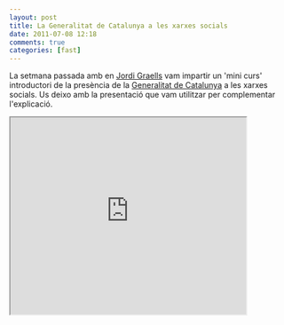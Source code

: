 ```yaml
---
layout: post
title: La Generalitat de Catalunya a les xarxes socials
date: 2011-07-08 12:18
comments: true
categories: [fast]
---
```

La setmana passada amb en <a href="http://graells.cat/">Jordi Graells</a> vam impartir un 'mini curs' introductori de la presència de la <a href="http://www.gencat.cat/">Generalitat de Catalunya</a> a les xarxes socials. Us deixo amb la presentació que vam utilitzar per complementar l'explicació.

<iframe src="http://www.slideshare.net/slideshow/embed_code/8509240" width="425" height="355"></iframe>
